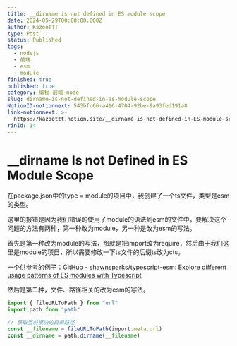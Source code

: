 ```yaml
---
title: __dirname is not defined in ES module scope
date: 2024-05-29T00:00:00.000Z
author: KazooTTT
type: Post
status: Published
tags:
  - nodejs
  - 前端
  - esm
  - module
finished: true
published: true
category: 编程-前端-node
slug: dirname-is-not-defined-in-es-module-scope
NotionID-notionnext: 543bfc66-a416-4704-92be-9a93fed191a8
link-notionnext: >-
  https://kazoottt.notion.site/__dirname-is-not-defined-in-ES-module-scope-543bfc66a416470492be9a93fed191a8
rinId: 14
---
```


# __dirname Is not Defined in ES Module Scope

在package.json中的type = module的项目中，我创建了一个ts文件，类型是esm的类型。

这里的报错是因为我们错误的使用了module的语法到esm的文件中，要解决这个问题的方法有两种，第一种改为module，另一种是改为esm的写法。

首先是第一种改为module的写法，那就是把import改为require，然后由于我们这里是module的项目，所以需要修改一下ts文件的后缀ts改为cts。

一个供参考的例子：[GitHub - shawnsparks/typescript-esm: Explore different usage patterns of ES modules with Typescript](https://github.com/shawnsparks/typescript-esm)

然后是第二种，文件、路径相关的改为esm的写法。

```ts
import { fileURLToPath } from "url"
import path from "path"

// 获取当前模块的目录路径
const __filename = fileURLToPath(import.meta.url)
const __dirname = path.dirname(__filename)
```
